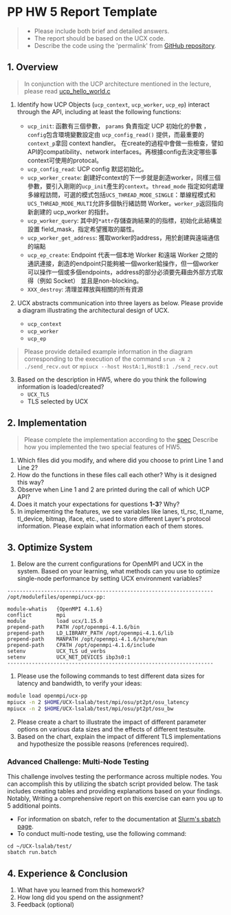 # PP HW 5 Report Template
> - Please include both brief and detailed answers.
> - The report should be based on the UCX code.
> - Describe the code using the 'permalink' from [GitHub repository](https://github.com/NTHU-LSALAB/UCX-lsalab).

## 1. Overview
> In conjunction with the UCP architecture mentioned in the lecture, please read [ucp_hello_world.c](https://github.com/NTHU-LSALAB/UCX-lsalab/blob/pp2024/examples/ucp_hello_world.c)
1. Identify how UCP Objects (`ucp_context`, `ucp_worker`, `ucp_ep`) interact through the API, including at least the following functions:
    - `ucp_init`: 函數有三個參數， `params` 負責指定 UCP 初始化的參數 ， `config`包含環境變數設定由 `ucp_config_read()` 提供，而最重要的 `context_p`拿回 context handler。
          在create的過程中會做一些檢查，譬如API的compatibility、network interfaces。再根據config去決定哪些事context可使用的protocal。
    - `ucp_config_read`: UCP config 默認初始化。
    - `ucp_worker_create`: 創建好context的下一步就是創造worker，同樣三個參數，要引入剛剛的`ucp_init`產生的`context`。`thread_mode` 指定如何處理多線程訪問，可選的模式包括`UCS_THREAD_MODE_SINGLE`：單線程模式和
          `UCS_THREAD_MODE_MULTI`允許多個執行緒訪問 Worker。`worker_p`返回指向新創建的 ucp_worker 的指針。
    - `ucp_worker_query`: 其中的`*attr`存儲查詢結果的的指標，初始化此結構並設置 field_mask，指定希望獲取的屬性。
    - `ucp_worker_get_address`: 獲取worker的address，用於創建與遠端通信的端點
    - `ucp_ep_create`: Endpoint 代表一個本地 Worker 和遠端 Worker 之間的通訊連接，創造的endpoint只能夠被一個worker給操作，但一個worker可以操作一個或多個endpoints，address的部分必須要先藉由外部方式取得（例如 Socket）
          並且是non-blocking。
    - `XXX_destroy`: 清理並釋放與相關的所有資源
    
      
2. UCX abstracts communication into three layers as below. Please provide a diagram illustrating the architectural design of UCX.
    - `ucp_context`
    - `ucp_worker`
    - `ucp_ep`
> Please provide detailed example information in the diagram corresponding to the execution of the command `srun -N 2 ./send_recv.out` or `mpiucx --host HostA:1,HostB:1 ./send_recv.out`

3. Based on the description in HW5, where do you think the following information is loaded/created?
    - `UCX_TLS`
    - TLS selected by UCX

## 2. Implementation
> Please complete the implementation according to the [spec](https://docs.google.com/document/d/1fmm0TFpLxbDP7neNcbLDn8nhZpqUBi9NGRzWjgxZaPE/edit?usp=sharing)
> Describe how you implemented the two special features of HW5.
1. Which files did you modify, and where did you choose to print Line 1 and Line 2?
2. How do the functions in these files call each other? Why is it designed this way?
3. Observe when Line 1 and 2 are printed during the call of which UCP API?
4. Does it match your expectations for questions **1-3**? Why?
5. In implementing the features, we see variables like lanes, tl_rsc, tl_name, tl_device, bitmap, iface, etc., used to store different Layer's protocol information. Please explain what information each of them stores.

## 3. Optimize System 
1. Below are the current configurations for OpenMPI and UCX in the system. Based on your learning, what methods can you use to optimize single-node performance by setting UCX environment variables?

```
-------------------------------------------------------------------
/opt/modulefiles/openmpi/ucx-pp:

module-whatis   {OpenMPI 4.1.6}
conflict        mpi
module          load ucx/1.15.0
prepend-path    PATH /opt/openmpi-4.1.6/bin
prepend-path    LD_LIBRARY_PATH /opt/openmpi-4.1.6/lib
prepend-path    MANPATH /opt/openmpi-4.1.6/share/man
prepend-path    CPATH /opt/openmpi-4.1.6/include
setenv          UCX_TLS ud_verbs
setenv          UCX_NET_DEVICES ibp3s0:1
-------------------------------------------------------------------
```

1. Please use the following commands to test different data sizes for latency and bandwidth, to verify your ideas:
```bash
module load openmpi/ucx-pp
mpiucx -n 2 $HOME/UCX-lsalab/test/mpi/osu/pt2pt/osu_latency
mpiucx -n 2 $HOME/UCX-lsalab/test/mpi/osu/pt2pt/osu_bw
```
2. Please create a chart to illustrate the impact of different parameter options on various data sizes and the effects of different testsuite.
3. Based on the chart, explain the impact of different TLS implementations and hypothesize the possible reasons (references required).


### Advanced Challenge: Multi-Node Testing

This challenge involves testing the performance across multiple nodes. You can accomplish this by utilizing the sbatch script provided below. The task includes creating tables and providing explanations based on your findings. Notably, Writing a comprehensive report on this exercise can earn you up to 5 additional points.

- For information on sbatch, refer to the documentation at [Slurm's sbatch page](https://slurm.schedmd.com/sbatch.html).
- To conduct multi-node testing, use the following command:
```
cd ~/UCX-lsalab/test/
sbatch run.batch
```


## 4. Experience & Conclusion
1. What have you learned from this homework?
2. How long did you spend on the assignment?
3. Feedback (optional)
